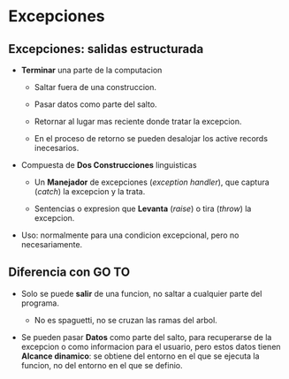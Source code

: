 # Excepciones

## Excepciones: salidas estructurada

* **Terminar** una parte de la computacion

    - Saltar fuera de una construccion.

    - Pasar datos como parte del salto.

    - Retornar al lugar mas reciente donde tratar la excepcion.

    - En el proceso de retorno se pueden desalojar los active records inecesarios.

* Compuesta de **Dos Construcciones** linguisticas

    - Un **Manejador** de excepciones (*exception handler*), que captura (*catch*) la excepcion y la trata.

    - Sentencias o expresion que **Levanta** (*raise*) o tira (*throw*) la excepcion.

* Uso: normalmente para una condicion excepcional, pero no necesariamente.

## Diferencia con GO TO

* Solo se puede **salir** de una funcion, no saltar a cualquier parte del programa.
    
    - No es spaguetti, no se cruzan las ramas del arbol.

* Se pueden pasar **Datos** como parte del salto, para recuperarse de la excepcion o como informacion para el usuario, pero estos datos tienen **Alcance dinamico**: se obtiene del entorno en el que se ejecuta la funcion, no del entorno en el que se definio.
